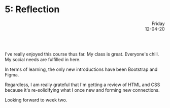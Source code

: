 # 5: Reflection

<div style="text-align: right">Friday<br/>12-04-20</div>

<br/><br/>

I've really enjoyed this course thus far. My class is great. Everyone's chill. My social needs are fulfilled in here.

In terms of learning, the only new introductions have been Bootstrap and Figma. 

Regardless, I am really grateful that I'm getting a review of HTML and CSS because it's re-solidifying what I once new and forming new connections.

Looking forward to week two.